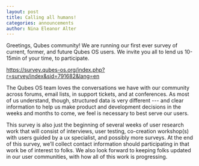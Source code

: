 ```yaml
---
layout: post
title: Calling all humans!
categories: announcements
author: Nina Eleanor Alter
---
```


Greetings, Qubes community! We are running our first ever survey of current, former, and future Qubes OS users. We invite you all to lend us 10-15min of your time, to participate. 

<https://survey.qubes-os.org/index.php?r=survey/index&sid=791682&lang=en>

The Qubes OS team loves the conversations we have with our community across forums, email lists, in support tickets, and at conferences. As most of us understand, though, structured data is very different --- and clear information to help us make product and development decisions in the weeks and months to come, we feel is necessary to best serve our users. 

This survey is also just the beginning of several weeks of user research work that will consist of interviews, user testing, co-creation workshop(s) with users guided by a ux specialist, and possibly more surveys. At the end of this survey, we’ll collect contact information should participating in that work be of interest to folks. We also look forward to keeping folks updated in our user communities, with how all of this work is progressing. 

